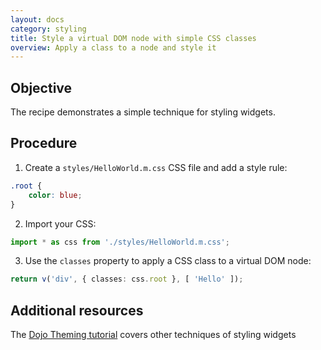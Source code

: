 ```yaml
---
layout: docs
category: styling
title: Style a virtual DOM node with simple CSS classes
overview: Apply a class to a node and style it
---
```


## Objective

The recipe demonstrates a simple technique for styling widgets.

## Procedure

1. Create a `styles/HelloWorld.m.css` CSS file and add a style rule:

```css
.root {
    color: blue;
}
```

2. Import your CSS:

```ts
import * as css from './styles/HelloWorld.m.css';
```

3. Use the `classes` property to apply a CSS class to a virtual DOM node:

```ts
return v('div', { classes: css.root }, [ 'Hello' ]);
```


## Additional resources

The [Dojo Theming tutorial](https://dojo.io/tutorials/007_theming/) covers other techniques of styling widgets